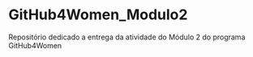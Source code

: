 # GitHub4Women_Modulo2
Repositório dedicado a entrega da atividade do Módulo 2 do programa GitHub4Women
